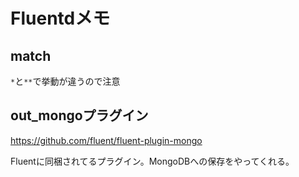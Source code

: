 # Fluentdメモ

## match
`*`と`**`で挙動が違うので注意

## out_mongoプラグイン

https://github.com/fluent/fluent-plugin-mongo

Fluentに同梱されてるプラグイン。MongoDBへの保存をやってくれる。

